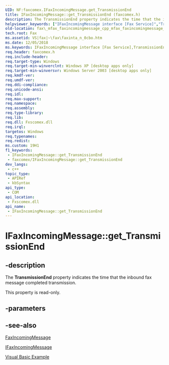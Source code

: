 ```yaml
---
UID: NF:faxcomex.IFaxIncomingMessage.get_TransmissionEnd
title: IFaxIncomingMessage::get_TransmissionEnd (faxcomex.h)
description: The TransmissionEnd property indicates the time that the inbound fax message completed transmission.
helpviewer_keywords: ["IFaxIncomingMessage interface [Fax Service]","TransmissionEnd property","IFaxIncomingMessage.TransmissionEnd","IFaxIncomingMessage.get_TransmissionEnd","IFaxIncomingMessage::TransmissionEnd","IFaxIncomingMessage::get_TransmissionEnd","TransmissionEnd property [Fax Service]","TransmissionEnd property [Fax Service]","IFaxIncomingMessage interface","_mfax_faxincomingmessage.transmissionend","fax._mfax_faxincomingmessage_cpp_mfax_faxincomingmessage_transmissionend_cpp","fax._mfax_faxincomingmessage_transmissionend","faxcomex/IFaxIncomingMessage::TransmissionEnd","faxcomex/IFaxIncomingMessage::get_TransmissionEnd","get_TransmissionEnd"]
old-location: fax\_mfax_faxincomingmessage_cpp_mfax_faxincomingmessage_transmissionend_cpp.htm
tech.root: Fax
ms.assetid: VS|fax|~\fax\faxinta_n_0cbo.htm
ms.date: 12/05/2018
ms.keywords: IFaxIncomingMessage interface [Fax Service],TransmissionEnd property, IFaxIncomingMessage.TransmissionEnd, IFaxIncomingMessage.get_TransmissionEnd, IFaxIncomingMessage::TransmissionEnd, IFaxIncomingMessage::get_TransmissionEnd, TransmissionEnd property [Fax Service], TransmissionEnd property [Fax Service],IFaxIncomingMessage interface, _mfax_faxincomingmessage.transmissionend, fax._mfax_faxincomingmessage_cpp_mfax_faxincomingmessage_transmissionend_cpp, fax._mfax_faxincomingmessage_transmissionend, faxcomex/IFaxIncomingMessage::TransmissionEnd, faxcomex/IFaxIncomingMessage::get_TransmissionEnd, get_TransmissionEnd
req.header: faxcomex.h
req.include-header: 
req.target-type: Windows
req.target-min-winverclnt: Windows XP [desktop apps only]
req.target-min-winversvr: Windows Server 2003 [desktop apps only]
req.kmdf-ver: 
req.umdf-ver: 
req.ddi-compliance: 
req.unicode-ansi: 
req.idl: 
req.max-support: 
req.namespace: 
req.assembly: 
req.type-library: 
req.lib: 
req.dll: Fxscomex.dll
req.irql: 
targetos: Windows
req.typenames: 
req.redist: 
ms.custom: 19H1
f1_keywords:
 - IFaxIncomingMessage::get_TransmissionEnd
 - faxcomex/IFaxIncomingMessage::get_TransmissionEnd
dev_langs:
 - c++
topic_type:
 - APIRef
 - kbSyntax
api_type:
 - COM
api_location:
 - Fxscomex.dll
api_name:
 - IFaxIncomingMessage::get_TransmissionEnd
---
```


# IFaxIncomingMessage::get_TransmissionEnd


## -description

The <b>TransmissionEnd</b> property indicates the time that the inbound fax message completed transmission.

This property is read-only.

## -parameters

## -see-also

<a href="/previous-versions/windows/desktop/fax/-mfax-faxincomingmessage">FaxIncomingMessage</a>



<a href="/previous-versions/windows/desktop/api/faxcomex/nn-faxcomex-ifaxincomingmessage">IFaxIncomingMessage</a>



<a href="/previous-versions/windows/desktop/fax/-mfax-managing-the-incoming-archive">Visual Basic Example</a>

